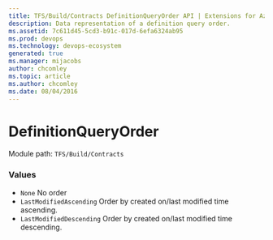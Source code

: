 ```yaml
---
title: TFS/Build/Contracts DefinitionQueryOrder API | Extensions for Azure DevOps Services
description: Data representation of a definition query order.
ms.assetid: 7c611d45-5cd3-b91c-017d-6efa6324ab95
ms.prod: devops
ms.technology: devops-ecosystem
generated: true
ms.manager: mijacobs
author: chcomley
ms.topic: article
ms.author: chcomley
ms.date: 08/04/2016
---
```


# DefinitionQueryOrder

Module path: `TFS/Build/Contracts`

### Values

* `None` No order
* `LastModifiedAscending` Order by created on/last modified time ascending.
* `LastModifiedDescending` Order by created on/last modified time descending.
